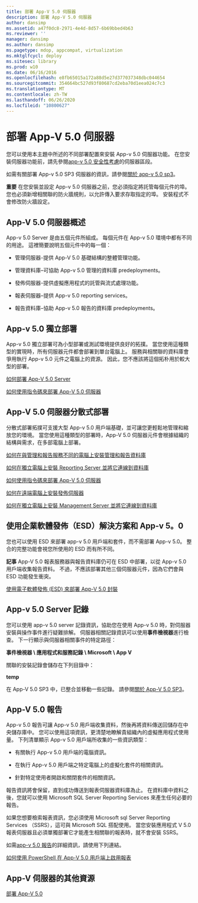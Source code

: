```yaml
---
title: 部署 App-V 5.0 伺服器
description: 部署 App-V 5.0 伺服器
author: dansimp
ms.assetid: a47f0dc8-2971-4e4d-8d57-6b69bbed4b63
ms.reviewer: ''
manager: dansimp
ms.author: dansimp
ms.pagetype: mdop, appcompat, virtualization
ms.mktglfcycl: deploy
ms.sitesec: library
ms.prod: w10
ms.date: 06/16/2016
ms.openlocfilehash: e8fb65015a172a88d5e27d377037348dbc044654
ms.sourcegitcommit: 354664bc527d93f80687cd2eba70d1eea024c7c3
ms.translationtype: MT
ms.contentlocale: zh-TW
ms.lasthandoff: 06/26/2020
ms.locfileid: "10800627"
---
```

# 部署 App-V 5.0 伺服器


您可以使用本主題中所述的不同部署配置來安裝 App-v 5.0 伺服器功能。 在您安裝伺服器功能前，請先參閱[app-v 5.0 安全性考慮](app-v-50-security-considerations.md)的伺服器區段。

如需有關部署 App-v 5.0 SP3 伺服器的資訊，請參閱[關於 app-v 5.0 sp3](about-app-v-50-sp3.md#bkmk-migrate-to-50sp3)。

**重要** 在您安裝並設定 App-v 5.0 伺服器之前，您必須指定將託管每個元件的埠。 您也必須新增相關聯的防火牆規則，以允許傳入要求存取指定的埠。 安裝程式不會修改防火牆設定。

 

## <a href="" id="---------app-v-5-0-server-overview"></a> App-V 5.0 伺服器概述


App-v 5.0 Server 是由五個元件所組成。 每個元件在 App-v 5.0 環境中都有不同的用途。 這裡簡要說明五個元件中的每一個：

-   管理伺服器-提供 App-V 5.0 基礎結構的整體管理功能。

-   管理資料庫–可協助 App-v 5.0 管理的資料庫 predeployments。

-   發佈伺服器-提供虛擬應用程式的託管與流式處理功能。

-   報表伺服器–提供 App-v 5.0 reporting services。

-   報告資料庫–協助 App-v 5.0 報告的資料庫 predeployments。

## <a href="" id="---------app-v-5-0-stand-alone-deployment"></a> App-v 5.0 獨立部署


App-v 5.0 獨立部署可為小型部署或測試環境提供良好的拓撲。 當您使用這種類型的實現時，所有伺服器元件都會部署到單台電腦上。 服務與相關聯的資料庫會爭用執行 App-v 5.0 元件之電腦上的資源。 因此，您不應該將這個拓朴用於較大型的部署。

[如何部署 App-V 5.0 Server](how-to-deploy-the-app-v-50-server-50sp3.md)

[如何使用指令碼來部署 App-V 5.0 伺服器](how-to-deploy-the-app-v-50-server-using-a-script.md)

## <a href="" id="---------app-v-5-0-server-distributed-deployment"></a> App-V 5.0 伺服器分散式部署


分散式部署拓撲可支援大型 App-v 5.0 用戶端基礎，並可讓您更輕鬆地管理和縮放您的環境。 當您使用這種類型的部署時，App-V 5.0 伺服器元件會根據組織的結構與需求，在多部電腦上部署。

[如何在與管理和報告服務不同的電腦上安裝管理和報告資料庫](how-to-install-the-management-and-reporting-databases-on-separate-computers-from-the-management-and-reporting-services.md)

[如何在獨立電腦上安裝 Reporting Server 並將它連線到資料庫](how-to-install-the-reporting-server-on-a-standalone-computer-and-connect-it-to-the-database.md)

[如何使用指令碼來部署 App-V 5.0 伺服器](how-to-deploy-the-app-v-50-server-using-a-script.md)

[如何在遠端電腦上安裝發佈伺服器](how-to-install-the-publishing-server-on-a-remote-computer.md)

[如何在獨立電腦上安裝 Management Server 並將它連線到資料庫](how-to-install-the-management-server-on-a-standalone-computer-and-connect-it-to-the-database.md)

## 使用企業軟體發佈（ESD）解決方案和 App-v 5。0


您也可以使用 ESD 來部署 app-v 5.0 用戶端和套件，而不需部署 App-v 5.0。 整合的完整功能會視您所使用的 ESD 而有所不同。

**記事** App-V 5.0 報表服務器與報告資料庫仍可在 ESD 中部署，以從 App-v 5.0 用戶端收集報告資料。 不過，不應該部署其他三個伺服器元件，因為它們會與 ESD 功能發生衝突。

 

[使用電子軟體發佈 (ESD) 來部署 App-V 5.0 封裝](deploying-app-v-50-packages-by-using-electronic-software-distribution--esd-.md)

## <a href="" id="---------app-v-5-0-server-logs"></a> App-v 5.0 Server 記錄


您可以使用 app-v 5.0 server 記錄資訊，協助您在使用 App-v 5.0 時，對伺服器安裝與操作事件進行疑難排解。 伺服器相關記錄資訊可以使用**事件檢視器**進行檢查。 下一行顯示與伺服器相關事件的特定路徑：

**事件檢視器 \\ 應用程式和服務記錄 \\ Microsoft \\ App V**

關聯的安裝記錄會儲存在下列目錄中：

**temp**

在 App-V 5.0 SP3 中，已整合並移動一些記錄。 請參閱[關於 App-V 5.0 SP3](about-app-v-50-sp3.md#bkmk-event-logs-moved)。

## <a href="" id="---------app-v-5-0-reporting"></a> App-V 5.0 報告


App-v 5.0 報告可讓 App-v 5.0 用戶端收集資料，然後再將資料傳送回儲存在中央儲存庫中。 您可以使用這項資訊，更清楚地瞭解貴組織內的虛擬應用程式使用量。 下列清單顯示 App-v 5.0 用戶端所收集的一些資訊類型：

-   有關執行 App-v 5.0 用戶端的電腦資訊。

-   在執行 App-v 5.0 用戶端之特定電腦上的虛擬化套件的相關資訊。

-   針對特定使用者開啟和關閉套件的相關資訊。

報告資訊將會保留，直到成功傳送到報表伺服器資料庫為止。 在資料庫中資料之後，您就可以使用 Microsoft SQL Server Reporting Services 來產生任何必要的報告。

如果您想要檢索報表資訊，您必須使用 Microsoft sql Server Reporting Services （SSRS），這可與 Microsoft SQL 搭配使用。 當您安裝應用程式 V 5.0 報表伺服器且必須單獨部署它才能產生相關聯的報表時，就不會安裝 SSRS。

如需[app-v 5.0 報告](about-app-v-50-reporting.md)的詳細資訊，請使用下列連結。

[如何使用 PowerShell 在 App-V 5.0 用戶端上啟用報表](how-to-enable-reporting-on-the-app-v-50-client-by-using-powershell.md)

## App-V 伺服器的其他資源


[部署 App-V 5.0](deploying-app-v-50.md)






 

 





